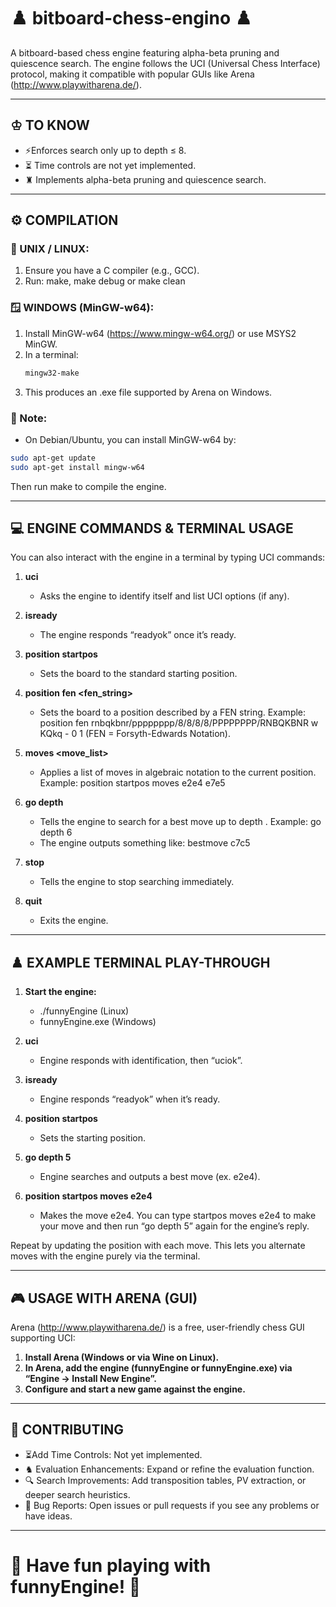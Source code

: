 # ♟️ bitboard-chess-engino ♟️

A bitboard-based chess engine featuring alpha-beta pruning and quiescence search. 
The engine follows the UCI (Universal Chess Interface) protocol, making it compatible with popular GUIs like Arena (http://www.playwitharena.de/).

-------------------------------------------------------------------------------
## ♔ TO KNOW
- ⚡Enforces search only up to depth ≤ 8.
- ⏳ Time controls are not yet implemented.
- ♜ Implements alpha-beta pruning and quiescence search.

-------------------------------------------------------------------------------
## ⚙️ COMPILATION

### 🐧 UNIX / LINUX:
1. Ensure you have a C compiler (e.g., GCC).
2. Run: make, make debug or make clean

### 🪟 WINDOWS (MinGW-w64):
1. Install MinGW-w64 (https://www.mingw-w64.org/) or use MSYS2 MinGW.
2. In a terminal:
   ```bash
   mingw32-make
   ```
4. This produces an .exe file supported by Arena on Windows.

### 📝 Note:
- On Debian/Ubuntu, you can install MinGW-w64 by:
```bash
sudo apt-get update
sudo apt-get install mingw-w64
```
Then run make to compile the engine.

-------------------------------------------------------------------------------
## 💻 ENGINE COMMANDS & TERMINAL USAGE

You can also interact with the engine in a terminal by typing UCI commands:

1. **uci**
   - Asks the engine to identify itself and list UCI options (if any).

2. **isready**
   - The engine responds “readyok” once it’s ready.

3. **position startpos**
   - Sets the board to the standard starting position.

4. **position fen <fen_string>**
   - Sets the board to a position described by a FEN string.
   Example:
       position fen rnbqkbnr/pppppppp/8/8/8/8/PPPPPPPP/RNBQKBNR w KQkq - 0 1
   (FEN = Forsyth-Edwards Notation).

5. **moves <move_list>**
   - Applies a list of moves in algebraic notation to the current position.
     Example:
       position startpos moves e2e4 e7e5

6. **go depth <d>**
   - Tells the engine to search for a best move up to depth <d>.
     Example: go depth 6
   - The engine outputs something like: bestmove c7c5

7. **stop**
   - Tells the engine to stop searching immediately.

8. **quit**
   - Exits the engine.

-------------------------------------------------------------------------------
## ♟️ EXAMPLE TERMINAL PLAY-THROUGH

1. **Start the engine:**
   - ./funnyEngine (Linux) 
   - funnyEngine.exe (Windows)

2. **uci**
   - Engine responds with identification, then “uciok”.

3. **isready**
   - Engine responds “readyok” when it’s ready.

4. **position startpos**
   - Sets the starting position.

5. **go depth 5**
   - Engine searches and outputs a best move (ex. e2e4).

6. **position startpos moves e2e4**
   - Makes the move e2e4. You can type startpos moves e2e4 <your move> to make your move and then run “go depth 5” again for the engine’s reply.

Repeat by updating the position with each move. This lets you alternate moves with the engine purely via the terminal.

-------------------------------------------------------------------------------
## 🎮 USAGE WITH ARENA (GUI)

Arena (http://www.playwitharena.de/) is a free, user-friendly chess GUI supporting UCI:

1. **Install Arena (Windows or via Wine on Linux).**
2. **In Arena, add the engine (funnyEngine or funnyEngine.exe) via “Engine → Install New Engine”.**
3. **Configure and start a new game against the engine.**

-------------------------------------------------------------------------------
## 🤝 CONTRIBUTING

- ⏳Add Time Controls: Not yet implemented.
- ♞ Evaluation Enhancements: Expand or refine the evaluation function.
- 🔍 Search Improvements: Add transposition tables, PV extraction, or deeper search heuristics.
- 🐛 Bug Reports: Open issues or pull requests if you see any problems or have ideas.

-------------------------------------------------------------------------------
# 🏁 Have fun playing with funnyEngine! 🏁


